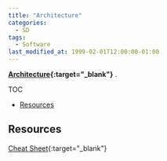 ```yaml
---
title: "Architecture"
categories:
  - SD
tags:
  - Software
last_modified_at: 1999-02-01T12:00:00-01:00
---
```


**[Architecture](https://en.wikipedia.org/wiki/Enterprise_architecture){:target="_blank"}** .

TOC

- [Resources](#resources)


## Resources

[Cheat Sheet](/assets/images/posts/1999-01-01-Git/github-git-cheat-sheet.pdf){:target="_blank"}
